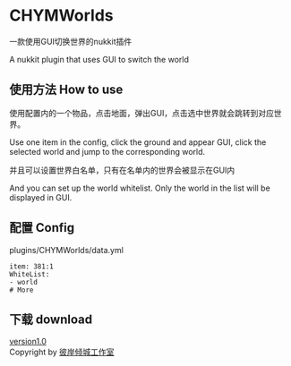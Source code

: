 # CHYMWorlds

一款使用GUI切换世界的nukkit插件  

A nukkit plugin that uses GUI to switch the world
## 使用方法 How to use
使用配置内的一个物品，点击地面，弹出GUI，点击选中世界就会跳转到对应世界。

Use one item in the config, click the ground and appear GUI, click the selected world and jump to the corresponding world.  

并且可以设置世界白名单，只有在名单内的世界会被显示在GUI内

And you can set up the world whitelist. Only the world in the list will be displayed in GUI.
## 配置 Config
plugins/CHYMWorlds/data.yml
```
item: 381:1 
WhiteList:
- world
# More
```
## 下载 download
[version1.0](https://github.com/BAQCStudio/CHYMWorlds/releases/download/v1.0/CHYMWorlds.jar)   
Copyright by [彼岸倾城工作室](https://baqcstudio.github.io/home) 

 

